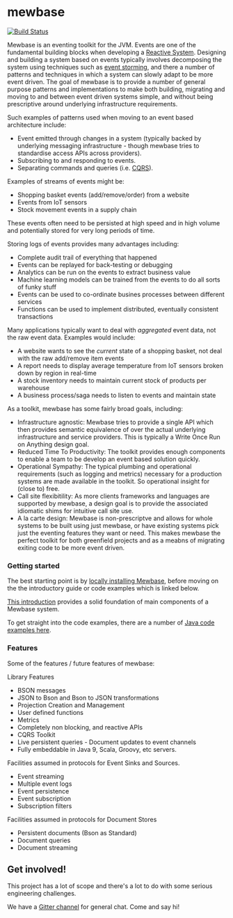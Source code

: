 ﻿# mewbase
[![Build Status](https://travis-ci.org/Tesco/mewbase.svg)](https://travis-ci.org/Tesco/mewbase)

Mewbase is an eventing toolkit for the JVM. Events are one of the fundamental building blocks when developing a [Reactive System](https://www.reactivemanifesto.org/). Designing and building a system based on events typically involves decomposing the system using techniques such as [event storming](https://www.youtube.com/watch?v=sPseA_3UOMk), and there a number of patterns and techniques in which a system can slowly adapt to be more event driven. The goal of mewbase is to provide a number of general purpose patterns and implementations to make both building, migrating and moving to and between event driven systems simple, and without being prescriptive around underlying infrastructure requirements.

Such examples of patterns used when moving to an event based architecture include:

* Event emitted through changes in a system (typically backed by underlying messaging infrastructure - though mewbase tries to standardise access APIs across providers).
* Subscribing to and responding to events.
* Separating commands and queries (i.e. [CQRS](https://en.wikipedia.org/wiki/Command%E2%80%93query_separation)).

Examples of streams of events might be:

* Shopping basket events (add/remove/order) from a website
* Events from IoT sensors
* Stock movement events in a supply chain

These events often need to be persisted at high speed and in high volume and potentially stored for very long periods of time. 

Storing logs of events provides many advantages including:

* Complete audit trail of everything that happened
* Events can be replayed for back-testing or debugging
* Analytics can be run on the events to extract business value
* Machine learning models can be trained from the events to do all sorts of funky stuff
* Events can be used to co-ordinate busines processes between different services
* Functions can be used to implement distributed, eventually consistent transactions

Many applications typically want to deal with *aggregated* event data, not the raw event data. Examples would
include:

* A website wants to see the *current* state of a shopping basket, not deal with the raw add/remove item events
* A report needs to display average temperature from IoT sensors broken down by region in real-time
* A stock inventory needs to maintain current stock of products per warehouse
* A business process/saga needs to listen to events and maintain state

As a toolkit, mewbase has some fairly broad goals, including:

* Infrastructure agnostic: Mewbase tries to provide a single API which then provides semantic equivalence of over the actual underlying infrastructure and service providers. This is typically a Write Once Run on Anything design goal.
* Reduced Time To Productivity: The toolkit provides enough components to enable a team to be develop an event based solution quickly.
* Operational Sympathy: The typical plumbing and operational requirements (such as logging and metrics) necessary for a production systems are made available in the toolkit. So operational insight for (close to) free.
* Call site flexibitility: As more clients frameworks and languages are supported by mewbase, a design goal is to provide the associated idiomatic shims for intuitive call site use.
* A la carte design: Mewbase is non-prescriptve and allows for whole systems to be built using just mewbase, or have existing systems pick just the eventing features they want or need. This makes mewbase the perfect toolkit for both greenfield projects and as a meabns of migrating exiting code to be more event driven.

### Getting started 

The best starting point is by [locally installing Mewbase](https://github.com/Tesco/mewbase/blob/master/docs/resources.md), before moving on the the introductory guide or code examples which is linked below.

[This introduction](https://github.com/Tesco/mewbase/blob/master/docs/introduction.md) provides a solid foundation of main components of a Mewbase system.

To get straight into the code examples, there are a number of [Java code examples here](https://github.com/Tesco/mewbase/tree/master/examples-java/src/main/java/example). 

### Features

Some of the features / future features of mewbase:

Library Features

* BSON messages
* JSON to Bson and Bson to JSON transformations
* Projection Creation and Management
* User defined functions
* Metrics
* Completely non blocking, and reactive APIs
* CQRS Toolkit
* Live persistent queries - Document updates to event channels
* Fully embeddable in Java 9, Scala, Groovy, etc servers.

Facilities assumed in protocols for Event Sinks and Sources. 

* Event streaming
* Multiple event logs
* Event persistence
* Event subscription
* Subscription filters

Facilities assumed in protocols for Document Stores

* Persistent documents (Bson as Standard)
* Document queries
* Document streaming

## Get involved!

This project has a lot of scope and there's a lot to do with some serious engineering challenges.

We have a [Gitter channel](https://gitter.im/mewbase) for general chat. Come and say hi!





